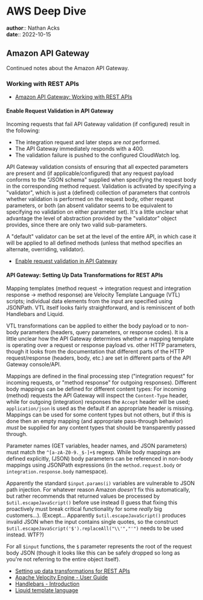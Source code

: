 # AWS Deep Dive

**author**:: Nathan Acks  
**date**:: 2022-10-15

## Amazon API Gateway

Continued notes about the Amazon API Gateway.

### Working with REST APIs

* [Amazon API Gateway: Working with REST APIs](https://docs.aws.amazon.com/apigateway/latest/developerguide/apigateway-rest-api.html)

#### Enable Request Validation in API Gateway

Incoming requests that fail API Gateway validation (if configured) result in the following:

* The integration request and later steps are *not* performed.
* The API Gateway immediately responds with a 400.
* The validation failure is pushed to the configured CloudWatch log.

API Gateway validation consists of ensuring that all expected parameters are present and (if applicable/configured) that any request payload conforms to the "JSON schema" supplied when specifying the request body in the corresponding method request. Validation is activated by specifying a "validator", which is just a (defined) collection of parameters that controls whether validation is performed on the request body, other request parameters, or both (an absent validator seems to be equivalent to specifying no validation on either parameter set). It's a little unclear what advantage the level of abstraction provided by the "validator" object provides, since there are only two valid sub-parameters.

A "default" validator can be set at the level of the entire API, in which case it will be applied to all defined methods (unless that method specifies an alternate, overriding, validator).

* [Enable request validation in API Gateway](https://docs.aws.amazon.com/apigateway/latest/developerguide/api-gateway-method-request-validation.html)

#### API Gateway: Setting Up Data Transformations for REST APIs

Mapping templates (method request → integration request and integration response → method response) are Velocity Template Language (VTL) scripts; individual data elements from the input are specified using JSONPath. VTL itself looks fairly straightforward, and is reminiscent of both Handlebars and Liquid.

VTL transformations can be applied to either the body payload or to non-body parameters (headers, query parameters, or response codes). It is a little unclear how the API Gateway determines whether a mapping template is operating over a request or response payload vs. other HTTP parameters, though it looks from the documentation that different parts of the HTTP request/response (headers, body, etc.) are set in different parts of the API Gateway console/API.

Mappings are defined in the final processing step ("integration request" for incoming requests, or "method response" for outgoing responses). Different body mappings can be defined for different content types: For incoming (method) requests the API Gateway will inspect the `Content-Type` header, while for outgoing (integration) responses the `Accept` header will be used; `application/json` is used as the default if an appropriate header is missing. Mappings can be used for some content types but not others, but if this is done then an empty mapping (and appropriate pass-through behavior) *must* be supplied for any content types that should be transparently passed through.

Parameter names (GET variables, header names, and JSON parameters) must match the `^[a-zA-Z0-9._$-]+$` regexp. While body mappings are defined explicitly, (JSON) body parameters can be referenced in non-body mappings using JSONPath expressions (in the `method.request.body` or `integration.response.body` namespace).

Apparently the standard `$input.params(i)` variables are vulnerable to JSON path injection. For whatever reason Amazon *doesn't* fix this automatically, but rather recommends that returned values be processed by `$util.escapeJavaScript()` before use instead (I guess that fixing this proactively must break critical functionality for some *really* big customers…). (Except… Apparently `$util.escapeJavaScript()` produces invalid JSON when the input contains single quotes, so the construct `$util.escapeJavaScript('$').replaceAll("\\'","'")` needs to be used instead. WTF?)

For all `$input` functions, the `$` parameter represents the root of the request body JSON (though it looks like this can be safely dropped so long as you're not referring to the entire object itself).

* [Setting up data transformations for REST APIs](https://docs.aws.amazon.com/apigateway/latest/developerguide/rest-api-data-transformations.html)
* [Apache Velocity Engine - User Guide](https://velocity.apache.org/engine/2.3/user-guide.html)
* [Handlebars - Introduction](https://handlebarsjs.com/guide/)
* [Liquid template language](https://shopify.github.io/liquid/)
